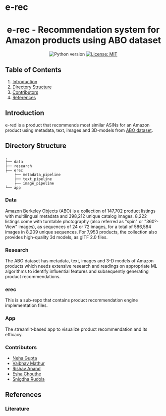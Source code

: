 # e-rec

<h1 align="center">e-rec - Recommendation system for Amazon products using ABO dataset</h1>

<div align="center">
 
![Python version](https://img.shields.io/badge/python-3.9+-blue.svg)
[![License: MIT](https://img.shields.io/badge/License-MIT-yellow.svg)](https://opensource.org/licenses/MIT)

</div>

## Table of Contents

1. [Introduction](#introduction)
1. [Directory Structure](#directory-structure)
1. [Contributors](#contributors)
1. [References](#references)

## Introduction
e-red is a product that recommends most similar ASINs for an Amazon product using metadata, text, images and 3D-models from [ABO dataset](https://amazon-berkeley-objects.s3.us-east-1.amazonaws.com/index.html).


## Directory Structure

```
.
├── data
├── research
├── erec
    ├── metadata_pipeline
    ├── text_pipeline
    ├── image_pipeline
└── app
```

### Data

Amazon Berkeley Objects (ABO) is a collection of 147,702 product listings with multilingual metadata and 398,212 unique catalog images. 8,222 listings come with turntable photography (also referred as "spin" or "360º-View" images), as sequences of 24 or 72 images, for a total of 586,584 images in 8,209 unique sequences. For 7,953 products, the collection also provides high-quality 3d models, as glTF 2.0 files.

### Research

The ABO dataset has metadata, text, images and 3-D models of Amazon products which needs extensive research and readings on appropriate ML algorithms to identify influential features and subsequently generating product recommendations.

### erec

This is a sub-repo that contains product recommendation engine implementation files.

### App

The streamlit-based app to visualize product recommendation and its efficacy.

### Contributors

* [Neha Gupta](https://github.com/guptaneha92)
* [Vaibhav Mathur](https://github.com/vaibhavkmathur)
* [Rishav Anand](https://github.com/17rishav)
* [Esha Chouthe]()
* [Snigdha Rudola](https://github.com/SnigdhaR)

## References

### Literature

